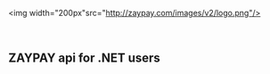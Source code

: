 
<p align="center">

<img width="200px"src="http://zaypay.com/images/v2/logo.png"/>

</p>
<br>

ZAYPAY api for .NET users
------------------------------

